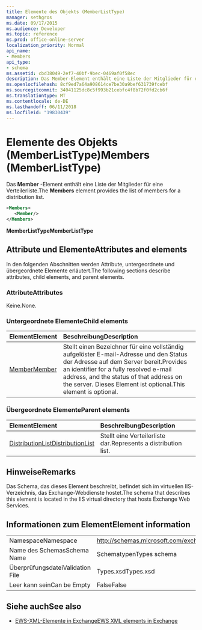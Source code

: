 ```yaml
---
title: Elemente des Objekts (MemberListType)
manager: sethgros
ms.date: 09/17/2015
ms.audience: Developer
ms.topic: reference
ms.prod: office-online-server
localization_priority: Normal
api_name:
- Members
api_type:
- schema
ms.assetid: cbd38049-2ef7-40bf-9bec-0469af0f58ec
description: Das Member-Element enthält eine Liste der Mitglieder für eine Verteilerliste.
ms.openlocfilehash: 8cf9ed7a64a908614ce7be30a9bef631739fcebf
ms.sourcegitcommit: 34041125dc8c5f993b21cebfc4f8b72f0fd2cb6f
ms.translationtype: MT
ms.contentlocale: de-DE
ms.lasthandoff: 06/11/2018
ms.locfileid: "19830439"
---
```

# <a name="members-memberlisttype"></a><span data-ttu-id="7c6d4-103">Elemente des Objekts (MemberListType)</span><span class="sxs-lookup"><span data-stu-id="7c6d4-103">Members (MemberListType)</span></span>

<span data-ttu-id="7c6d4-104">Das **Member** -Element enthält eine Liste der Mitglieder für eine Verteilerliste.</span><span class="sxs-lookup"><span data-stu-id="7c6d4-104">The **Members** element provides the list of members for a distribution list.</span></span> 
  
```xml
<Members>
   <Member/>
</Members>
```

<span data-ttu-id="7c6d4-105">**MemberListType**</span><span class="sxs-lookup"><span data-stu-id="7c6d4-105">**MemberListType**</span></span>

## <a name="attributes-and-elements"></a><span data-ttu-id="7c6d4-106">Attribute und Elemente</span><span class="sxs-lookup"><span data-stu-id="7c6d4-106">Attributes and elements</span></span>

<span data-ttu-id="7c6d4-107">In den folgenden Abschnitten werden Attribute, untergeordnete und übergeordnete Elemente erläutert.</span><span class="sxs-lookup"><span data-stu-id="7c6d4-107">The following sections describe attributes, child elements, and parent elements.</span></span>
  
### <a name="attributes"></a><span data-ttu-id="7c6d4-108">Attribute</span><span class="sxs-lookup"><span data-stu-id="7c6d4-108">Attributes</span></span>

<span data-ttu-id="7c6d4-109">Keine.</span><span class="sxs-lookup"><span data-stu-id="7c6d4-109">None.</span></span>
  
### <a name="child-elements"></a><span data-ttu-id="7c6d4-110">Untergeordnete Elemente</span><span class="sxs-lookup"><span data-stu-id="7c6d4-110">Child elements</span></span>

|<span data-ttu-id="7c6d4-111">**Element**</span><span class="sxs-lookup"><span data-stu-id="7c6d4-111">**Element**</span></span>|<span data-ttu-id="7c6d4-112">**Beschreibung**</span><span class="sxs-lookup"><span data-stu-id="7c6d4-112">**Description**</span></span>|
|:-----|:-----|
|[<span data-ttu-id="7c6d4-113">Member</span><span class="sxs-lookup"><span data-stu-id="7c6d4-113">Member</span></span>](member-ex15websvcsotherref.md) <br/> |<span data-ttu-id="7c6d4-114">Stellt einen Bezeichner für eine vollständig aufgelöster E-mail-Adresse und den Status der Adresse auf dem Server bereit.</span><span class="sxs-lookup"><span data-stu-id="7c6d4-114">Provides an identifier for a fully resolved e-mail address, and the status of that address on the server.</span></span> <span data-ttu-id="7c6d4-115">Dieses Element ist optional.</span><span class="sxs-lookup"><span data-stu-id="7c6d4-115">This element is optional.</span></span>  <br/> |
   
### <a name="parent-elements"></a><span data-ttu-id="7c6d4-116">Übergeordnete Elemente</span><span class="sxs-lookup"><span data-stu-id="7c6d4-116">Parent elements</span></span>

|<span data-ttu-id="7c6d4-117">**Element**</span><span class="sxs-lookup"><span data-stu-id="7c6d4-117">**Element**</span></span>|<span data-ttu-id="7c6d4-118">**Beschreibung**</span><span class="sxs-lookup"><span data-stu-id="7c6d4-118">**Description**</span></span>|
|:-----|:-----|
|[<span data-ttu-id="7c6d4-119">DistributionList</span><span class="sxs-lookup"><span data-stu-id="7c6d4-119">DistributionList</span></span>](distributionlist.md) <br/> |<span data-ttu-id="7c6d4-120">Stellt eine Verteilerliste dar.</span><span class="sxs-lookup"><span data-stu-id="7c6d4-120">Represents a distribution list.</span></span>  <br/> |
   
## <a name="remarks"></a><span data-ttu-id="7c6d4-121">Hinweise</span><span class="sxs-lookup"><span data-stu-id="7c6d4-121">Remarks</span></span>

<span data-ttu-id="7c6d4-122">Das Schema, das dieses Element beschreibt, befindet sich im virtuellen IIS-Verzeichnis, das Exchange-Webdienste hostet.</span><span class="sxs-lookup"><span data-stu-id="7c6d4-122">The schema that describes this element is located in the IIS virtual directory that hosts Exchange Web Services.</span></span>
  
## <a name="element-information"></a><span data-ttu-id="7c6d4-123">Informationen zum Element</span><span class="sxs-lookup"><span data-stu-id="7c6d4-123">Element information</span></span>

|||
|:-----|:-----|
|<span data-ttu-id="7c6d4-124">Namespace</span><span class="sxs-lookup"><span data-stu-id="7c6d4-124">Namespace</span></span>  <br/> |http://schemas.microsoft.com/exchange/services/2006/types  <br/> |
|<span data-ttu-id="7c6d4-125">Name des Schemas</span><span class="sxs-lookup"><span data-stu-id="7c6d4-125">Schema Name</span></span>  <br/> |<span data-ttu-id="7c6d4-126">Schematypen</span><span class="sxs-lookup"><span data-stu-id="7c6d4-126">Types schema</span></span>  <br/> |
|<span data-ttu-id="7c6d4-127">Überprüfungsdatei</span><span class="sxs-lookup"><span data-stu-id="7c6d4-127">Validation File</span></span>  <br/> |<span data-ttu-id="7c6d4-128">Types.xsd</span><span class="sxs-lookup"><span data-stu-id="7c6d4-128">Types.xsd</span></span>  <br/> |
|<span data-ttu-id="7c6d4-129">Leer kann sein</span><span class="sxs-lookup"><span data-stu-id="7c6d4-129">Can be Empty</span></span>  <br/> |<span data-ttu-id="7c6d4-130">False</span><span class="sxs-lookup"><span data-stu-id="7c6d4-130">False</span></span>  <br/> |
   
## <a name="see-also"></a><span data-ttu-id="7c6d4-131">Siehe auch</span><span class="sxs-lookup"><span data-stu-id="7c6d4-131">See also</span></span>

- [<span data-ttu-id="7c6d4-132">EWS-XML-Elemente in Exchange</span><span class="sxs-lookup"><span data-stu-id="7c6d4-132">EWS XML elements in Exchange</span></span>](ews-xml-elements-in-exchange.md)

